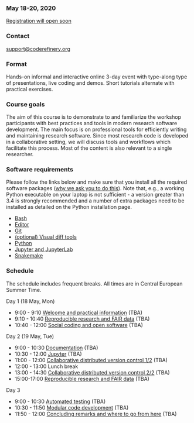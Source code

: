 

### May 18-20, 2020

<a class="btn btn-info disabled" href="#" data-mode="1" target="_blank">Registration will open soon</a>

### Contact

support@coderefinery.org


### Format

Hands-on informal and interactive online 3-day event with type-along type of
presentations, live coding and demos. Short tutorials alternate with practical
exercises.


### Course goals

The aim of this course is to demonstrate to and familiarize the workshop participants with best practices and tools in modern research software development. The main focus is on professional tools for efficiently writing and maintaining research software. Since most research code is developed in a collaborative setting, we will discuss tools and workflows which facilitate this process. Most of the content is also relevant to a single researcher.


### **Software requirements**

Please follow the links below and make sure that you install all the required software packages
([why we ask you to do this](https://coderefinery.github.io/installation/#why-are-we-asking-participants-to-install-software)).
Note that, e.g., a working Python executable on your laptop is not sufficient -
a version greater than 3.4 is strongly recommended and a number of extra
packages need to be installed as detailed on the Python installation page.

- [Bash](https://coderefinery.github.io/installation/bash/)
- [Editor](https://coderefinery.github.io/installation/editors/)
- [Git](https://coderefinery.github.io/installation/git/)
- [(optional) Visual diff tools](https://coderefinery.github.io/installation/difftools/)
- [Python](https://coderefinery.github.io/installation/python/)
- [Jupyter and JupyterLab](https://coderefinery.github.io/installation/jupyter)
- [Snakemake](https://coderefinery.github.io/installation/snakemake)


### Schedule

The schedule includes frequent breaks.  All times are in Central
European Summer Time.

Day 1 (18 May, Mon)
- 9:00 - 9:10
  [Welcome and practical information](https://github.com/coderefinery/workshop-intro/blob/master/README.md)
  (TBA)
- 9:10 - 10:40
  [Reproducible research and FAIR data](https://coderefinery.github.io/reproducible-research/)
  (TBA)
- 10:40 - 12:00
  [Social coding and open software](https://cicero.xyz/v3/remark/0.14.0/github.com/coderefinery/social-coding/master/talk.md)
  (TBA)

Day 2 (19 May, Tue)
- 9:00 - 10:30
  [Documentation](https://coderefinery.github.io/documentation/)
  (TBA)
- 10:30 - 12:00
  [Jupyter](https://coderefinery.github.io/jupyter/)
  (TBA)
- 11:00 - 12:00
  [Collaborative distributed version control 1/2](https://coderefinery.github.io/git-collaborative/)
  (TBA)
- 12:00 - 13:00
  Lunch break
- 13:00 - 14:30
  [Collaborative distributed version control 2/2](https://coderefinery.github.io/git-collaborative/)
  (TBA)
- 15:00-17:00
  [Reproducible research and FAIR data](https://coderefinery.github.io/reproducible-research/)
  (TBA)

Day 3
- 9:00 - 10:30
  [Automated testing](https://coderefinery.github.io/testing/)
  (TBA)
- 10:30 - 11:50
  [Modular code development](https://cicero.xyz/v3/remark/0.14.0/github.com/coderefinery/modular-code-development/master/talk.md)
  (TBA)
- 11:50 - 12:00
  [Concluding remarks and where to go from here](https://github.com/coderefinery/workshop-outro/blob/master/README.md)
  (TBA)
